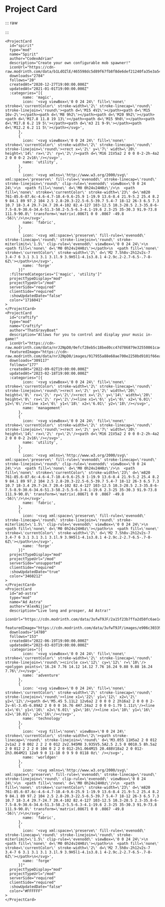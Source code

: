 # Project Card
::: raw
<DemoContainer class="standard-body" style="background-color: var(--color-bg)">
  <div class="project-list display-mode--list">
    <ProjectCard
      id="spirit"
      type="mod"
      name="Spirit"
      author="CodexAdrian"
      description="Create your own configurable mob spawner!"
      iconUrl="https://cdn-raw.modrinth.com/data/b1LdOZlE/465598dc5d89f67fb8f8de6def21240fa35e3a54.png"
      downloads="2784"
      follows="20"
      createdAt="2020-12-27T19:00:00.000Z"
      updatedAt="2021-01-01T19:00:00.000Z"
      :categories="[{
        name: 'magic',
        icon: '<svg viewBox=\'0 0 24 24\' fill=\'none\' stroke=\'currentColor\' stroke-width=\'2\' stroke-linecap=\'round\' stroke-linejoin=\'round\'><path d=\'M15 4V2\'></path><path d=\'M15 16v-2\'></path><path d=\'M8 9h2\'></path><path d=\'M20 9h2\'></path><path d=\'M17.8 11.8 19 13\'></path><path d=\'M15 9h0\'></path><path d=\'M17.8 6.2 19 5\'></path><path d=\'m3 21 9-9\'></path><path d=\'M12.2 6.2 11 5\'></path></svg>',
      },
      {
        icon: '<svg viewBox=\'0 0 24 24\' fill=\'none\' stroke=\'currentColor\' stroke-width=\'2\' stroke-linecap=\'round\' stroke-linejoin=\'round\'><rect x=\'2\' y=\'7\' width=\'20\' height=\'14\' rx=\'2\' ry=\'2\'/><path d=\'M16 21V5a2 2 0 0 0-2-2h-4a2 2 0 0 0-2 2v16\'/></svg>',
        name: 'utility',
      },
      {
        icon: '<svg xmlns=\'http://www.w3.org/2000/svg\' xml:space=\'preserve\' fill-rule=\'evenodd\' stroke-linecap=\'round\' stroke-linejoin=\'round\' clip-rule=\'evenodd\' viewBox=\'0 0 24 24\'>\n  <path fill=\'none\' d=\'M0 0h24v24H0z\'/>\n  <path fill=\'none\' stroke=\'currentColor\' stroke-width=\'23\' d=\'m820 761-85.6-87.6c-4.6-4.7-10.4-9.6-25.9 1-19.9 13.6-8.4 21.9-5.2 25.4 8.2 9 84.1 89 97.2 104 2.5 2.8-20.3-22.5-6.5-39.7 5.4-7 18-12 26-3 6.5 7.3 10.7 18-3.4 29.7-24.7 20.4-102 82.4-127 103-12.5 10.3-28.5 2.3-35.8-6-7.5-8.9-30.6-34.6-51.3-58.2-5.5-6.3-4.1-19.6 2.3-25 35-30.3 91.9-73.8 111.9-90.8\' transform=\'matrix(.08671 0 0 .0867 -49.8 -56)\'/>\n</svg>',
        name: 'fabric',
      },
      {
        icon: '<svg xml:space=\'preserve\' fill-rule=\'evenodd\' stroke-linecap=\'round\' stroke-linejoin=\'round\' stroke-miterlimit=\'1.5\' clip-rule=\'evenodd\' viewBox=\'0 0 24 24\'>\n  <path fill=\'none\' d=\'M0 0h24v24H0z\'></path>\n  <path fill=\'none\' stroke=\'currentColor\' stroke-width=\'2\' d=\'M2 7.5h8v-2h12v2s-7 3.4-7 6 3.1 3.1 3.1 3.1l.9 3.9H5l1-4.1s3.8.1 4-2.9c.2-2.7-6.5-.7-8-6Z\'></path>\n</svg>',
        name: 'forge'
      }]"
      :filteredCategories="['magic', 'utility']"
      projectTypeDisplay="mod"
      projectTypeUrl="/mod"
      serverSide="required"
      clientSide="required"
      :showUpdatedDate="false"
      color="1716041"
    />
    <ProjectCard
      id="craftify"
      type="mod"
      name="Craftify"
      author="ThatGravyBoat"
      description="Allows for you to control and display your music in-game!"
      iconUrl="https://cdn-raw.modrinth.com/data/nrJ2NpD0/0efcf28eb5c18bed0cc47d786879e32550861ca4.png"
      featuredImage="https://cdn-raw.modrinth.com/data/nrJ2NpD0/images/917955a88e68ae700e2250bd9101f66eafe21aae.png"
      downloads="309117"
      follows="177"
      createdAt="2022-09-02T19:00:00.000Z"
      updatedAt="2023-02-18T19:00:00.000Z"
      :categories="[{
        icon: '<svg viewBox=\'0 0 24 24\' fill=\'none\' stroke=\'currentColor\' stroke-width=\'2\' stroke-linecap=\'round\' stroke-linejoin=\'round\'><rect x=\'2\' y=\'2\' width=\'20\' height=\'8\' rx=\'2\' ry=\'2\'/><rect x=\'2\' y=\'14\' width=\'20\' height=\'8\' rx=\'2\' ry=\'2\'/><line x1=\'6\' y1=\'6\' x2=\'6.01\' y2=\'6\'/><line x1=\'6\' y1=\'18\' x2=\'6.01\' y2=\'18\'/></svg>',
        name: 'management'
      },
      {
        icon: '<svg viewBox=\'0 0 24 24\' fill=\'none\' stroke=\'currentColor\' stroke-width=\'2\' stroke-linecap=\'round\' stroke-linejoin=\'round\'><rect x=\'2\' y=\'7\' width=\'20\' height=\'14\' rx=\'2\' ry=\'2\'/><path d=\'M16 21V5a2 2 0 0 0-2-2h-4a2 2 0 0 0-2 2v16\'/></svg>',
        name: 'utility',
      },
      {
        icon: '<svg xmlns=\'http://www.w3.org/2000/svg\' xml:space=\'preserve\' fill-rule=\'evenodd\' stroke-linecap=\'round\' stroke-linejoin=\'round\' clip-rule=\'evenodd\' viewBox=\'0 0 24 24\'>\n  <path fill=\'none\' d=\'M0 0h24v24H0z\'/>\n  <path fill=\'none\' stroke=\'currentColor\' stroke-width=\'23\' d=\'m820 761-85.6-87.6c-4.6-4.7-10.4-9.6-25.9 1-19.9 13.6-8.4 21.9-5.2 25.4 8.2 9 84.1 89 97.2 104 2.5 2.8-20.3-22.5-6.5-39.7 5.4-7 18-12 26-3 6.5 7.3 10.7 18-3.4 29.7-24.7 20.4-102 82.4-127 103-12.5 10.3-28.5 2.3-35.8-6-7.5-8.9-30.6-34.6-51.3-58.2-5.5-6.3-4.1-19.6 2.3-25 35-30.3 91.9-73.8 111.9-90.8\' transform=\'matrix(.08671 0 0 .0867 -49.8 -56)\'/>\n</svg>',
        name: 'fabric',
      },
      {
        icon: '<svg xml:space=\'preserve\' fill-rule=\'evenodd\' stroke-linecap=\'round\' stroke-linejoin=\'round\' stroke-miterlimit=\'1.5\' clip-rule=\'evenodd\' viewBox=\'0 0 24 24\'>\n  <path fill=\'none\' d=\'M0 0h24v24H0z\'></path>\n  <path fill=\'none\' stroke=\'currentColor\' stroke-width=\'2\' d=\'M2 7.5h8v-2h12v2s-7 3.4-7 6 3.1 3.1 3.1 3.1l.9 3.9H5l1-4.1s3.8.1 4-2.9c.2-2.7-6.5-.7-8-6Z\'></path>\n</svg>',
        name: 'forge'
      }]"
      projectTypeDisplay="mod"
      projectTypeUrl="/mod"
      serverSide="unsupported"
      clientSide="required"
      :showUpdatedDate="true"
      color="3460212"
    />
    <ProjectCard
      id="ad-astra"
      type="mod"
      name="Ad Astra"
      author="AlexNijjar"
      description="Live long and prosper, Ad Astra!"
      iconUrl="https://cdn.modrinth.com/data/3ufwT9JF/2a15f23b7ffa2d50fc6ae1c42029a728ce3e2847.jpeg"
      featuredImage="https://cdn.modrinth.com/data/3ufwT9JF/images/e906c30339fd7e05e40bf350854c87ccbc9b53b0.png"
      downloads="14780"
      follows="153"
      createdAt="2022-06-19T19:00:00.000Z"
      updatedAt="2023-03-03T19:00:00.000Z"
      :categories="[{
        icon: '<svg viewBox=\'0 0 24 24\' fill=\'none\' stroke=\'currentColor\' stroke-width=\'2\' stroke-linecap=\'round\' stroke-linejoin=\'round\'><circle cx=\'12\' cy=\'12\' r=\'10\'/><polygon points=\'16.24 7.76 14.12 14.12 7.76 16.24 9.88 9.88 16.24 7.76\'/></svg>',
        name: 'adventure'
      },
      {
        icon: '<svg viewBox=\'0 0 24 24\' fill=\'none\' stroke=\'currentColor\' stroke-width=\'2\' stroke-linecap=\'round\' stroke-linejoin=\'round\'><line x1=\'22\' y1=\'12\' x2=\'2\' y2=\'12\'/><path d=\'M5.45 5.11L2 12v6a2 2 0 0 0 2 2h16a2 2 0 0 0 2-2v-6l-3.45-6.89A2 2 0 0 0 16.76 4H7.24a2 2 0 0 0-1.79 1.11z\'/><line x1=\'6\' y1=\'16\' x2=\'6.01\' y2=\'16\'/><line x1=\'10\' y1=\'16\' x2=\'10.01\' y2=\'16\'/></svg>',
        name: 'technology'
      },
      {
        icon: '<svg fill=\'none\' viewBox=\'0 0 24 24\' stroke=\'currentColor\' stroke-width=\'2\'><path stroke-linecap=\'round\' stroke-linejoin=\'round\' d=\'M3.055 11H5a2 2 0 012 2v1a2 2 0 002 2 2 2 0 012 2v2.945M8 3.935V5.5A2.5 2.5 0 0010.5 8h.5a2 2 0 012 2 2 2 0 104 0 2 2 0 012-2h1.064M15 20.488V18a2 2 0 012-2h3.064M21 12a9 9 0 11-18 0 9 9 0 0118 0z\' /></svg>',
        name: 'worldgen'
      },
      {
        icon: '<svg xmlns=\'http://www.w3.org/2000/svg\' xml:space=\'preserve\' fill-rule=\'evenodd\' stroke-linecap=\'round\' stroke-linejoin=\'round\' clip-rule=\'evenodd\' viewBox=\'0 0 24 24\'>\n  <path fill=\'none\' d=\'M0 0h24v24H0z\'/>\n  <path fill=\'none\' stroke=\'currentColor\' stroke-width=\'23\' d=\'m820 761-85.6-87.6c-4.6-4.7-10.4-9.6-25.9 1-19.9 13.6-8.4 21.9-5.2 25.4 8.2 9 84.1 89 97.2 104 2.5 2.8-20.3-22.5-6.5-39.7 5.4-7 18-12 26-3 6.5 7.3 10.7 18-3.4 29.7-24.7 20.4-102 82.4-127 103-12.5 10.3-28.5 2.3-35.8-6-7.5-8.9-30.6-34.6-51.3-58.2-5.5-6.3-4.1-19.6 2.3-25 35-30.3 91.9-73.8 111.9-90.8\' transform=\'matrix(.08671 0 0 .0867 -49.8 -56)\'/>\n</svg>',
        name: 'fabric',
      },
      {
        icon: '<svg xml:space=\'preserve\' fill-rule=\'evenodd\' stroke-linecap=\'round\' stroke-linejoin=\'round\' stroke-miterlimit=\'1.5\' clip-rule=\'evenodd\' viewBox=\'0 0 24 24\'>\n  <path fill=\'none\' d=\'M0 0h24v24H0z\'></path>\n  <path fill=\'none\' stroke=\'currentColor\' stroke-width=\'2\' d=\'M2 7.5h8v-2h12v2s-7 3.4-7 6 3.1 3.1 3.1 3.1l.9 3.9H5l1-4.1s3.8.1 4-2.9c.2-2.7-6.5-.7-8-6Z\'></path>\n</svg>',
        name: 'forge'
      }]"
      projectTypeDisplay="mod"
      projectTypeUrl="/mod"
      serverSide="required"
      clientSide="required"
      :showUpdatedDate="false"
      color="#FFFFFF"
    />
  </div>
</DemoContainer>

<DemoContainer class="standard-body" style="background-color: var(--color-bg)">
  <div class="project-list display-mode--grid">
    <ProjectCard
      id="spirit"
      type="mod"
      name="Spirit"
      author="CodexAdrian"
      description="Create your own configurable mob spawner!"
      iconUrl="https://cdn-raw.modrinth.com/data/b1LdOZlE/465598dc5d89f67fb8f8de6def21240fa35e3a54.png"
      downloads="2784"
      follows="20"
      createdAt="2020-12-27T19:00:00.000Z"
      updatedAt="2021-01-01T19:00:00.000Z"
      :categories="[{
        name: 'magic',
        icon: '<svg viewBox=\'0 0 24 24\' fill=\'none\' stroke=\'currentColor\' stroke-width=\'2\' stroke-linecap=\'round\' stroke-linejoin=\'round\'><path d=\'M15 4V2\'></path><path d=\'M15 16v-2\'></path><path d=\'M8 9h2\'></path><path d=\'M20 9h2\'></path><path d=\'M17.8 11.8 19 13\'></path><path d=\'M15 9h0\'></path><path d=\'M17.8 6.2 19 5\'></path><path d=\'m3 21 9-9\'></path><path d=\'M12.2 6.2 11 5\'></path></svg>',
      },
      {
        icon: '<svg viewBox=\'0 0 24 24\' fill=\'none\' stroke=\'currentColor\' stroke-width=\'2\' stroke-linecap=\'round\' stroke-linejoin=\'round\'><rect x=\'2\' y=\'7\' width=\'20\' height=\'14\' rx=\'2\' ry=\'2\'/><path d=\'M16 21V5a2 2 0 0 0-2-2h-4a2 2 0 0 0-2 2v16\'/></svg>',
        name: 'utility',
      },
      {
        icon: '<svg xmlns=\'http://www.w3.org/2000/svg\' xml:space=\'preserve\' fill-rule=\'evenodd\' stroke-linecap=\'round\' stroke-linejoin=\'round\' clip-rule=\'evenodd\' viewBox=\'0 0 24 24\'>\n  <path fill=\'none\' d=\'M0 0h24v24H0z\'/>\n  <path fill=\'none\' stroke=\'currentColor\' stroke-width=\'23\' d=\'m820 761-85.6-87.6c-4.6-4.7-10.4-9.6-25.9 1-19.9 13.6-8.4 21.9-5.2 25.4 8.2 9 84.1 89 97.2 104 2.5 2.8-20.3-22.5-6.5-39.7 5.4-7 18-12 26-3 6.5 7.3 10.7 18-3.4 29.7-24.7 20.4-102 82.4-127 103-12.5 10.3-28.5 2.3-35.8-6-7.5-8.9-30.6-34.6-51.3-58.2-5.5-6.3-4.1-19.6 2.3-25 35-30.3 91.9-73.8 111.9-90.8\' transform=\'matrix(.08671 0 0 .0867 -49.8 -56)\'/>\n</svg>',
        name: 'fabric',
      },
      {
        icon: '<svg xml:space=\'preserve\' fill-rule=\'evenodd\' stroke-linecap=\'round\' stroke-linejoin=\'round\' stroke-miterlimit=\'1.5\' clip-rule=\'evenodd\' viewBox=\'0 0 24 24\'>\n  <path fill=\'none\' d=\'M0 0h24v24H0z\'></path>\n  <path fill=\'none\' stroke=\'currentColor\' stroke-width=\'2\' d=\'M2 7.5h8v-2h12v2s-7 3.4-7 6 3.1 3.1 3.1 3.1l.9 3.9H5l1-4.1s3.8.1 4-2.9c.2-2.7-6.5-.7-8-6Z\'></path>\n</svg>',
        name: 'forge'
      }]"
      :filteredCategories="['magic', 'utility']"
      projectTypeDisplay="mod"
      projectTypeUrl="/mod"
      serverSide="required"
      clientSide="required"
      :showUpdatedDate="false"
      color="1716041"
    />
    <ProjectCard
      id="craftify"
      type="mod"
      name="Craftify"
      author="ThatGravyBoat"
      description="Allows for you to control and display your music in-game!"
      iconUrl="https://cdn-raw.modrinth.com/data/nrJ2NpD0/0efcf28eb5c18bed0cc47d786879e32550861ca4.png"
      featuredImage="https://cdn-raw.modrinth.com/data/nrJ2NpD0/images/917955a88e68ae700e2250bd9101f66eafe21aae.png"
      downloads="309117"
      follows="177"
      createdAt="2022-09-02T19:00:00.000Z"
      updatedAt="2023-02-18T19:00:00.000Z"
      :categories="[{
        icon: '<svg viewBox=\'0 0 24 24\' fill=\'none\' stroke=\'currentColor\' stroke-width=\'2\' stroke-linecap=\'round\' stroke-linejoin=\'round\'><rect x=\'2\' y=\'2\' width=\'20\' height=\'8\' rx=\'2\' ry=\'2\'/><rect x=\'2\' y=\'14\' width=\'20\' height=\'8\' rx=\'2\' ry=\'2\'/><line x1=\'6\' y1=\'6\' x2=\'6.01\' y2=\'6\'/><line x1=\'6\' y1=\'18\' x2=\'6.01\' y2=\'18\'/></svg>',
        name: 'management'
      },
      {
        icon: '<svg viewBox=\'0 0 24 24\' fill=\'none\' stroke=\'currentColor\' stroke-width=\'2\' stroke-linecap=\'round\' stroke-linejoin=\'round\'><rect x=\'2\' y=\'7\' width=\'20\' height=\'14\' rx=\'2\' ry=\'2\'/><path d=\'M16 21V5a2 2 0 0 0-2-2h-4a2 2 0 0 0-2 2v16\'/></svg>',
        name: 'utility',
      },
      {
        icon: '<svg xmlns=\'http://www.w3.org/2000/svg\' xml:space=\'preserve\' fill-rule=\'evenodd\' stroke-linecap=\'round\' stroke-linejoin=\'round\' clip-rule=\'evenodd\' viewBox=\'0 0 24 24\'>\n  <path fill=\'none\' d=\'M0 0h24v24H0z\'/>\n  <path fill=\'none\' stroke=\'currentColor\' stroke-width=\'23\' d=\'m820 761-85.6-87.6c-4.6-4.7-10.4-9.6-25.9 1-19.9 13.6-8.4 21.9-5.2 25.4 8.2 9 84.1 89 97.2 104 2.5 2.8-20.3-22.5-6.5-39.7 5.4-7 18-12 26-3 6.5 7.3 10.7 18-3.4 29.7-24.7 20.4-102 82.4-127 103-12.5 10.3-28.5 2.3-35.8-6-7.5-8.9-30.6-34.6-51.3-58.2-5.5-6.3-4.1-19.6 2.3-25 35-30.3 91.9-73.8 111.9-90.8\' transform=\'matrix(.08671 0 0 .0867 -49.8 -56)\'/>\n</svg>',
        name: 'fabric',
      },
      {
        icon: '<svg xml:space=\'preserve\' fill-rule=\'evenodd\' stroke-linecap=\'round\' stroke-linejoin=\'round\' stroke-miterlimit=\'1.5\' clip-rule=\'evenodd\' viewBox=\'0 0 24 24\'>\n  <path fill=\'none\' d=\'M0 0h24v24H0z\'></path>\n  <path fill=\'none\' stroke=\'currentColor\' stroke-width=\'2\' d=\'M2 7.5h8v-2h12v2s-7 3.4-7 6 3.1 3.1 3.1 3.1l.9 3.9H5l1-4.1s3.8.1 4-2.9c.2-2.7-6.5-.7-8-6Z\'></path>\n</svg>',
        name: 'forge'
      }]"
      projectTypeDisplay="mod"
      projectTypeUrl="/mod"
      serverSide="unsupported"
      clientSide="required"
      :showUpdatedDate="true"
      color="3460212"
    />
    <ProjectCard
      id="ad-astra"
      type="mod"
      name="Ad Astra"
      author="AlexNijjar"
      description="Live long and prosper, Ad Astra!"
      iconUrl="https://cdn.modrinth.com/data/3ufwT9JF/2a15f23b7ffa2d50fc6ae1c42029a728ce3e2847.jpeg"
      featuredImage="https://cdn.modrinth.com/data/3ufwT9JF/images/e906c30339fd7e05e40bf350854c87ccbc9b53b0.png"
      downloads="14780"
      follows="153"
      createdAt="2022-06-19T19:00:00.000Z"
      updatedAt="2023-03-03T19:00:00.000Z"
      :categories="[{
        icon: '<svg viewBox=\'0 0 24 24\' fill=\'none\' stroke=\'currentColor\' stroke-width=\'2\' stroke-linecap=\'round\' stroke-linejoin=\'round\'><circle cx=\'12\' cy=\'12\' r=\'10\'/><polygon points=\'16.24 7.76 14.12 14.12 7.76 16.24 9.88 9.88 16.24 7.76\'/></svg>',
        name: 'adventure'
      },
      {
        icon: '<svg viewBox=\'0 0 24 24\' fill=\'none\' stroke=\'currentColor\' stroke-width=\'2\' stroke-linecap=\'round\' stroke-linejoin=\'round\'><line x1=\'22\' y1=\'12\' x2=\'2\' y2=\'12\'/><path d=\'M5.45 5.11L2 12v6a2 2 0 0 0 2 2h16a2 2 0 0 0 2-2v-6l-3.45-6.89A2 2 0 0 0 16.76 4H7.24a2 2 0 0 0-1.79 1.11z\'/><line x1=\'6\' y1=\'16\' x2=\'6.01\' y2=\'16\'/><line x1=\'10\' y1=\'16\' x2=\'10.01\' y2=\'16\'/></svg>',
        name: 'technology'
      },
      {
        icon: '<svg fill=\'none\' viewBox=\'0 0 24 24\' stroke=\'currentColor\' stroke-width=\'2\'><path stroke-linecap=\'round\' stroke-linejoin=\'round\' d=\'M3.055 11H5a2 2 0 012 2v1a2 2 0 002 2 2 2 0 012 2v2.945M8 3.935V5.5A2.5 2.5 0 0010.5 8h.5a2 2 0 012 2 2 2 0 104 0 2 2 0 012-2h1.064M15 20.488V18a2 2 0 012-2h3.064M21 12a9 9 0 11-18 0 9 9 0 0118 0z\' /></svg>',
        name: 'worldgen'
      },
      {
        icon: '<svg xmlns=\'http://www.w3.org/2000/svg\' xml:space=\'preserve\' fill-rule=\'evenodd\' stroke-linecap=\'round\' stroke-linejoin=\'round\' clip-rule=\'evenodd\' viewBox=\'0 0 24 24\'>\n  <path fill=\'none\' d=\'M0 0h24v24H0z\'/>\n  <path fill=\'none\' stroke=\'currentColor\' stroke-width=\'23\' d=\'m820 761-85.6-87.6c-4.6-4.7-10.4-9.6-25.9 1-19.9 13.6-8.4 21.9-5.2 25.4 8.2 9 84.1 89 97.2 104 2.5 2.8-20.3-22.5-6.5-39.7 5.4-7 18-12 26-3 6.5 7.3 10.7 18-3.4 29.7-24.7 20.4-102 82.4-127 103-12.5 10.3-28.5 2.3-35.8-6-7.5-8.9-30.6-34.6-51.3-58.2-5.5-6.3-4.1-19.6 2.3-25 35-30.3 91.9-73.8 111.9-90.8\' transform=\'matrix(.08671 0 0 .0867 -49.8 -56)\'/>\n</svg>',
        name: 'fabric',
      },
      {
        icon: '<svg xml:space=\'preserve\' fill-rule=\'evenodd\' stroke-linecap=\'round\' stroke-linejoin=\'round\' stroke-miterlimit=\'1.5\' clip-rule=\'evenodd\' viewBox=\'0 0 24 24\'>\n  <path fill=\'none\' d=\'M0 0h24v24H0z\'></path>\n  <path fill=\'none\' stroke=\'currentColor\' stroke-width=\'2\' d=\'M2 7.5h8v-2h12v2s-7 3.4-7 6 3.1 3.1 3.1 3.1l.9 3.9H5l1-4.1s3.8.1 4-2.9c.2-2.7-6.5-.7-8-6Z\'></path>\n</svg>',
        name: 'forge'
      }]"
      projectTypeDisplay="mod"
      projectTypeUrl="/mod"
      serverSide="required"
      clientSide="required"
      :showUpdatedDate="false"
      color="#FFFFFF"
    />
  </div>
</DemoContainer>

<DemoContainer class="standard-body" style="background-color: var(--color-bg)">
  <div class="project-list display-mode--gallery">
        <ProjectCard
      id="spirit"
      type="mod"
      name="Spirit"
      author="CodexAdrian"
      description="Create your own configurable mob spawner!"
      iconUrl="https://cdn-raw.modrinth.com/data/b1LdOZlE/465598dc5d89f67fb8f8de6def21240fa35e3a54.png"
      downloads="2784"
      follows="20"
      createdAt="2020-12-27T19:00:00.000Z"
      updatedAt="2021-01-01T19:00:00.000Z"
      :categories="[{
        name: 'magic',
        icon: '<svg viewBox=\'0 0 24 24\' fill=\'none\' stroke=\'currentColor\' stroke-width=\'2\' stroke-linecap=\'round\' stroke-linejoin=\'round\'><path d=\'M15 4V2\'></path><path d=\'M15 16v-2\'></path><path d=\'M8 9h2\'></path><path d=\'M20 9h2\'></path><path d=\'M17.8 11.8 19 13\'></path><path d=\'M15 9h0\'></path><path d=\'M17.8 6.2 19 5\'></path><path d=\'m3 21 9-9\'></path><path d=\'M12.2 6.2 11 5\'></path></svg>',
      },
      {
        icon: '<svg viewBox=\'0 0 24 24\' fill=\'none\' stroke=\'currentColor\' stroke-width=\'2\' stroke-linecap=\'round\' stroke-linejoin=\'round\'><rect x=\'2\' y=\'7\' width=\'20\' height=\'14\' rx=\'2\' ry=\'2\'/><path d=\'M16 21V5a2 2 0 0 0-2-2h-4a2 2 0 0 0-2 2v16\'/></svg>',
        name: 'utility',
      },
      {
        icon: '<svg xmlns=\'http://www.w3.org/2000/svg\' xml:space=\'preserve\' fill-rule=\'evenodd\' stroke-linecap=\'round\' stroke-linejoin=\'round\' clip-rule=\'evenodd\' viewBox=\'0 0 24 24\'>\n  <path fill=\'none\' d=\'M0 0h24v24H0z\'/>\n  <path fill=\'none\' stroke=\'currentColor\' stroke-width=\'23\' d=\'m820 761-85.6-87.6c-4.6-4.7-10.4-9.6-25.9 1-19.9 13.6-8.4 21.9-5.2 25.4 8.2 9 84.1 89 97.2 104 2.5 2.8-20.3-22.5-6.5-39.7 5.4-7 18-12 26-3 6.5 7.3 10.7 18-3.4 29.7-24.7 20.4-102 82.4-127 103-12.5 10.3-28.5 2.3-35.8-6-7.5-8.9-30.6-34.6-51.3-58.2-5.5-6.3-4.1-19.6 2.3-25 35-30.3 91.9-73.8 111.9-90.8\' transform=\'matrix(.08671 0 0 .0867 -49.8 -56)\'/>\n</svg>',
        name: 'fabric',
      },
      {
        icon: '<svg xml:space=\'preserve\' fill-rule=\'evenodd\' stroke-linecap=\'round\' stroke-linejoin=\'round\' stroke-miterlimit=\'1.5\' clip-rule=\'evenodd\' viewBox=\'0 0 24 24\'>\n  <path fill=\'none\' d=\'M0 0h24v24H0z\'></path>\n  <path fill=\'none\' stroke=\'currentColor\' stroke-width=\'2\' d=\'M2 7.5h8v-2h12v2s-7 3.4-7 6 3.1 3.1 3.1 3.1l.9 3.9H5l1-4.1s3.8.1 4-2.9c.2-2.7-6.5-.7-8-6Z\'></path>\n</svg>',
        name: 'forge'
      }]"
      :filteredCategories="['magic', 'utility']"
      projectTypeDisplay="mod"
      projectTypeUrl="/mod"
      serverSide="required"
      clientSide="required"
      :showUpdatedDate="false"
      color="1716041"
    />
    <ProjectCard
      id="craftify"
      type="mod"
      name="Craftify"
      author="ThatGravyBoat"
      description="Allows for you to control and display your music in-game!"
      iconUrl="https://cdn-raw.modrinth.com/data/nrJ2NpD0/0efcf28eb5c18bed0cc47d786879e32550861ca4.png"
      featuredImage="https://cdn-raw.modrinth.com/data/nrJ2NpD0/images/917955a88e68ae700e2250bd9101f66eafe21aae.png"
      downloads="309117"
      follows="177"
      createdAt="2022-09-02T19:00:00.000Z"
      updatedAt="2023-02-18T19:00:00.000Z"
      :categories="[{
        icon: '<svg viewBox=\'0 0 24 24\' fill=\'none\' stroke=\'currentColor\' stroke-width=\'2\' stroke-linecap=\'round\' stroke-linejoin=\'round\'><rect x=\'2\' y=\'2\' width=\'20\' height=\'8\' rx=\'2\' ry=\'2\'/><rect x=\'2\' y=\'14\' width=\'20\' height=\'8\' rx=\'2\' ry=\'2\'/><line x1=\'6\' y1=\'6\' x2=\'6.01\' y2=\'6\'/><line x1=\'6\' y1=\'18\' x2=\'6.01\' y2=\'18\'/></svg>',
        name: 'management'
      },
      {
        icon: '<svg viewBox=\'0 0 24 24\' fill=\'none\' stroke=\'currentColor\' stroke-width=\'2\' stroke-linecap=\'round\' stroke-linejoin=\'round\'><rect x=\'2\' y=\'7\' width=\'20\' height=\'14\' rx=\'2\' ry=\'2\'/><path d=\'M16 21V5a2 2 0 0 0-2-2h-4a2 2 0 0 0-2 2v16\'/></svg>',
        name: 'utility',
      },
      {
        icon: '<svg xmlns=\'http://www.w3.org/2000/svg\' xml:space=\'preserve\' fill-rule=\'evenodd\' stroke-linecap=\'round\' stroke-linejoin=\'round\' clip-rule=\'evenodd\' viewBox=\'0 0 24 24\'>\n  <path fill=\'none\' d=\'M0 0h24v24H0z\'/>\n  <path fill=\'none\' stroke=\'currentColor\' stroke-width=\'23\' d=\'m820 761-85.6-87.6c-4.6-4.7-10.4-9.6-25.9 1-19.9 13.6-8.4 21.9-5.2 25.4 8.2 9 84.1 89 97.2 104 2.5 2.8-20.3-22.5-6.5-39.7 5.4-7 18-12 26-3 6.5 7.3 10.7 18-3.4 29.7-24.7 20.4-102 82.4-127 103-12.5 10.3-28.5 2.3-35.8-6-7.5-8.9-30.6-34.6-51.3-58.2-5.5-6.3-4.1-19.6 2.3-25 35-30.3 91.9-73.8 111.9-90.8\' transform=\'matrix(.08671 0 0 .0867 -49.8 -56)\'/>\n</svg>',
        name: 'fabric',
      },
      {
        icon: '<svg xml:space=\'preserve\' fill-rule=\'evenodd\' stroke-linecap=\'round\' stroke-linejoin=\'round\' stroke-miterlimit=\'1.5\' clip-rule=\'evenodd\' viewBox=\'0 0 24 24\'>\n  <path fill=\'none\' d=\'M0 0h24v24H0z\'></path>\n  <path fill=\'none\' stroke=\'currentColor\' stroke-width=\'2\' d=\'M2 7.5h8v-2h12v2s-7 3.4-7 6 3.1 3.1 3.1 3.1l.9 3.9H5l1-4.1s3.8.1 4-2.9c.2-2.7-6.5-.7-8-6Z\'></path>\n</svg>',
        name: 'forge'
      }]"
      projectTypeDisplay="mod"
      projectTypeUrl="/mod"
      serverSide="unsupported"
      clientSide="required"
      :showUpdatedDate="true"
      color="3460212"
    />
    <ProjectCard
      id="ad-astra"
      type="mod"
      name="Ad Astra"
      author="AlexNijjar"
      description="Live long and prosper, Ad Astra!"
      iconUrl="https://cdn.modrinth.com/data/3ufwT9JF/2a15f23b7ffa2d50fc6ae1c42029a728ce3e2847.jpeg"
      featuredImage="https://cdn.modrinth.com/data/3ufwT9JF/images/e906c30339fd7e05e40bf350854c87ccbc9b53b0.png"
      downloads="14780"
      follows="153"
      createdAt="2022-06-19T19:00:00.000Z"
      updatedAt="2023-03-03T19:00:00.000Z"
      :categories="[{
        icon: '<svg viewBox=\'0 0 24 24\' fill=\'none\' stroke=\'currentColor\' stroke-width=\'2\' stroke-linecap=\'round\' stroke-linejoin=\'round\'><circle cx=\'12\' cy=\'12\' r=\'10\'/><polygon points=\'16.24 7.76 14.12 14.12 7.76 16.24 9.88 9.88 16.24 7.76\'/></svg>',
        name: 'adventure'
      },
      {
        icon: '<svg viewBox=\'0 0 24 24\' fill=\'none\' stroke=\'currentColor\' stroke-width=\'2\' stroke-linecap=\'round\' stroke-linejoin=\'round\'><line x1=\'22\' y1=\'12\' x2=\'2\' y2=\'12\'/><path d=\'M5.45 5.11L2 12v6a2 2 0 0 0 2 2h16a2 2 0 0 0 2-2v-6l-3.45-6.89A2 2 0 0 0 16.76 4H7.24a2 2 0 0 0-1.79 1.11z\'/><line x1=\'6\' y1=\'16\' x2=\'6.01\' y2=\'16\'/><line x1=\'10\' y1=\'16\' x2=\'10.01\' y2=\'16\'/></svg>',
        name: 'technology'
      },
      {
        icon: '<svg fill=\'none\' viewBox=\'0 0 24 24\' stroke=\'currentColor\' stroke-width=\'2\'><path stroke-linecap=\'round\' stroke-linejoin=\'round\' d=\'M3.055 11H5a2 2 0 012 2v1a2 2 0 002 2 2 2 0 012 2v2.945M8 3.935V5.5A2.5 2.5 0 0010.5 8h.5a2 2 0 012 2 2 2 0 104 0 2 2 0 012-2h1.064M15 20.488V18a2 2 0 012-2h3.064M21 12a9 9 0 11-18 0 9 9 0 0118 0z\' /></svg>',
        name: 'worldgen'
      },
      {
        icon: '<svg xmlns=\'http://www.w3.org/2000/svg\' xml:space=\'preserve\' fill-rule=\'evenodd\' stroke-linecap=\'round\' stroke-linejoin=\'round\' clip-rule=\'evenodd\' viewBox=\'0 0 24 24\'>\n  <path fill=\'none\' d=\'M0 0h24v24H0z\'/>\n  <path fill=\'none\' stroke=\'currentColor\' stroke-width=\'23\' d=\'m820 761-85.6-87.6c-4.6-4.7-10.4-9.6-25.9 1-19.9 13.6-8.4 21.9-5.2 25.4 8.2 9 84.1 89 97.2 104 2.5 2.8-20.3-22.5-6.5-39.7 5.4-7 18-12 26-3 6.5 7.3 10.7 18-3.4 29.7-24.7 20.4-102 82.4-127 103-12.5 10.3-28.5 2.3-35.8-6-7.5-8.9-30.6-34.6-51.3-58.2-5.5-6.3-4.1-19.6 2.3-25 35-30.3 91.9-73.8 111.9-90.8\' transform=\'matrix(.08671 0 0 .0867 -49.8 -56)\'/>\n</svg>',
        name: 'fabric',
      },
      {
        icon: '<svg xml:space=\'preserve\' fill-rule=\'evenodd\' stroke-linecap=\'round\' stroke-linejoin=\'round\' stroke-miterlimit=\'1.5\' clip-rule=\'evenodd\' viewBox=\'0 0 24 24\'>\n  <path fill=\'none\' d=\'M0 0h24v24H0z\'></path>\n  <path fill=\'none\' stroke=\'currentColor\' stroke-width=\'2\' d=\'M2 7.5h8v-2h12v2s-7 3.4-7 6 3.1 3.1 3.1 3.1l.9 3.9H5l1-4.1s3.8.1 4-2.9c.2-2.7-6.5-.7-8-6Z\'></path>\n</svg>',
        name: 'forge'
      }]"
      projectTypeDisplay="mod"
      projectTypeUrl="/mod"
      serverSide="required"
      clientSide="required"
      :showUpdatedDate="false"
      color="#FFFFFF"
    />
  </div>
</DemoContainer>
:::

```vue
<ProjectCard
  id="spirit"
  type="mod"
  name="Spirit"
  author="CodexAdrian"
  description="Create your own configurable mob spawner!"
  iconUrl="https://cdn-raw.modrinth.com/data/b1LdOZlE/465598dc5d89f67fb8f8de6def21240fa35e3a54.png"
  downloads="2784"
  follows="20"
  createdAt="2020-12-27T19:00:00.000Z"
  updatedAt="2021-01-01T19:00:00.000Z"
  :categories="[{
        name: 'magic',
        icon: '<svg viewBox=\'0 0 24 24\' fill=\'none\' stroke=\'currentColor\' stroke-width=\'2\' stroke-linecap=\'round\' stroke-linejoin=\'round\'><path d=\'M15 4V2\'></path><path d=\'M15 16v-2\'></path><path d=\'M8 9h2\'></path><path d=\'M20 9h2\'></path><path d=\'M17.8 11.8 19 13\'></path><path d=\'M15 9h0\'></path><path d=\'M17.8 6.2 19 5\'></path><path d=\'m3 21 9-9\'></path><path d=\'M12.2 6.2 11 5\'></path></svg>',
      },
      {
        icon: '<svg viewBox=\'0 0 24 24\' fill=\'none\' stroke=\'currentColor\' stroke-width=\'2\' stroke-linecap=\'round\' stroke-linejoin=\'round\'><rect x=\'2\' y=\'7\' width=\'20\' height=\'14\' rx=\'2\' ry=\'2\'/><path d=\'M16 21V5a2 2 0 0 0-2-2h-4a2 2 0 0 0-2 2v16\'/></svg>',
        name: 'utility',
      },
      {
        icon: '<svg xmlns=\'http://www.w3.org/2000/svg\' xml:space=\'preserve\' fill-rule=\'evenodd\' stroke-linecap=\'round\' stroke-linejoin=\'round\' clip-rule=\'evenodd\' viewBox=\'0 0 24 24\'>\n  <path fill=\'none\' d=\'M0 0h24v24H0z\'/>\n  <path fill=\'none\' stroke=\'currentColor\' stroke-width=\'23\' d=\'m820 761-85.6-87.6c-4.6-4.7-10.4-9.6-25.9 1-19.9 13.6-8.4 21.9-5.2 25.4 8.2 9 84.1 89 97.2 104 2.5 2.8-20.3-22.5-6.5-39.7 5.4-7 18-12 26-3 6.5 7.3 10.7 18-3.4 29.7-24.7 20.4-102 82.4-127 103-12.5 10.3-28.5 2.3-35.8-6-7.5-8.9-30.6-34.6-51.3-58.2-5.5-6.3-4.1-19.6 2.3-25 35-30.3 91.9-73.8 111.9-90.8\' transform=\'matrix(.08671 0 0 .0867 -49.8 -56)\'/>\n</svg>',
        name: 'fabric',
      },
      {
        icon: '<svg xml:space=\'preserve\' fill-rule=\'evenodd\' stroke-linecap=\'round\' stroke-linejoin=\'round\' stroke-miterlimit=\'1.5\' clip-rule=\'evenodd\' viewBox=\'0 0 24 24\'>\n  <path fill=\'none\' d=\'M0 0h24v24H0z\'></path>\n  <path fill=\'none\' stroke=\'currentColor\' stroke-width=\'2\' d=\'M2 7.5h8v-2h12v2s-7 3.4-7 6 3.1 3.1 3.1 3.1l.9 3.9H5l1-4.1s3.8.1 4-2.9c.2-2.7-6.5-.7-8-6Z\'></path>\n</svg>',
        name: 'forge'
      }]"
  :filteredCategories="['magic', 'utility']"
  projectTypeDisplay="mod"
  projectTypeUrl="/mod"
  serverSide="required"
  clientSide="required"
  :showUpdatedDate="false"
  color="1716041"
>
</ProjectCard>
<ProjectCard
  id="craftify"
  type="mod"
  name="Craftify"
  author="ThatGravyBoat"
  description="Allows for you to control and display your music in-game!"
  iconUrl="https://cdn-raw.modrinth.com/data/nrJ2NpD0/0efcf28eb5c18bed0cc47d786879e32550861ca4.png"
  featuredImage="https://cdn-raw.modrinth.com/data/nrJ2NpD0/images/917955a88e68ae700e2250bd9101f66eafe21aae.png"
  downloads="309117"
  follows="177"
  createdAt="2022-09-02T19:00:00.000Z"
  updatedAt="2023-02-18T19:00:00.000Z"
  :categories="[{
        icon: '<svg viewBox=\'0 0 24 24\' fill=\'none\' stroke=\'currentColor\' stroke-width=\'2\' stroke-linecap=\'round\' stroke-linejoin=\'round\'><rect x=\'2\' y=\'2\' width=\'20\' height=\'8\' rx=\'2\' ry=\'2\'/><rect x=\'2\' y=\'14\' width=\'20\' height=\'8\' rx=\'2\' ry=\'2\'/><line x1=\'6\' y1=\'6\' x2=\'6.01\' y2=\'6\'/><line x1=\'6\' y1=\'18\' x2=\'6.01\' y2=\'18\'/></svg>',
        name: 'management'
      },
      {
        icon: '<svg viewBox=\'0 0 24 24\' fill=\'none\' stroke=\'currentColor\' stroke-width=\'2\' stroke-linecap=\'round\' stroke-linejoin=\'round\'><rect x=\'2\' y=\'7\' width=\'20\' height=\'14\' rx=\'2\' ry=\'2\'/><path d=\'M16 21V5a2 2 0 0 0-2-2h-4a2 2 0 0 0-2 2v16\'/></svg>',
        name: 'utility',
      },
      {
        icon: '<svg xmlns=\'http://www.w3.org/2000/svg\' xml:space=\'preserve\' fill-rule=\'evenodd\' stroke-linecap=\'round\' stroke-linejoin=\'round\' clip-rule=\'evenodd\' viewBox=\'0 0 24 24\'>\n  <path fill=\'none\' d=\'M0 0h24v24H0z\'/>\n  <path fill=\'none\' stroke=\'currentColor\' stroke-width=\'23\' d=\'m820 761-85.6-87.6c-4.6-4.7-10.4-9.6-25.9 1-19.9 13.6-8.4 21.9-5.2 25.4 8.2 9 84.1 89 97.2 104 2.5 2.8-20.3-22.5-6.5-39.7 5.4-7 18-12 26-3 6.5 7.3 10.7 18-3.4 29.7-24.7 20.4-102 82.4-127 103-12.5 10.3-28.5 2.3-35.8-6-7.5-8.9-30.6-34.6-51.3-58.2-5.5-6.3-4.1-19.6 2.3-25 35-30.3 91.9-73.8 111.9-90.8\' transform=\'matrix(.08671 0 0 .0867 -49.8 -56)\'/>\n</svg>',
        name: 'fabric',
      },
      {
        icon: '<svg xml:space=\'preserve\' fill-rule=\'evenodd\' stroke-linecap=\'round\' stroke-linejoin=\'round\' stroke-miterlimit=\'1.5\' clip-rule=\'evenodd\' viewBox=\'0 0 24 24\'>\n  <path fill=\'none\' d=\'M0 0h24v24H0z\'></path>\n  <path fill=\'none\' stroke=\'currentColor\' stroke-width=\'2\' d=\'M2 7.5h8v-2h12v2s-7 3.4-7 6 3.1 3.1 3.1 3.1l.9 3.9H5l1-4.1s3.8.1 4-2.9c.2-2.7-6.5-.7-8-6Z\'></path>\n</svg>',
        name: 'forge'
      }]"
  projectTypeDisplay="mod"
  projectTypeUrl="/mod"
  serverSide="unsupported"
  clientSide="required"
  :showUpdatedDate="true"
  color="3460212"
>
</ProjectCard>
<ProjectCard
  id="ad-astra"
  type="mod"
  name="Ad Astra"
  author="AlexNijjar"
  description="Live long and prosper, Ad Astra!"
  iconUrl="https://cdn.modrinth.com/data/3ufwT9JF/2a15f23b7ffa2d50fc6ae1c42029a728ce3e2847.jpeg"
  featuredImage="https://cdn.modrinth.com/data/3ufwT9JF/images/e906c30339fd7e05e40bf350854c87ccbc9b53b0.png"
  downloads="14780"
  follows="153"
  createdAt="2022-06-19T19:00:00.000Z"
  updatedAt="2023-03-03T19:00:00.000Z"
  :categories="[{
        icon: '<svg viewBox=\'0 0 24 24\' fill=\'none\' stroke=\'currentColor\' stroke-width=\'2\' stroke-linecap=\'round\' stroke-linejoin=\'round\'><circle cx=\'12\' cy=\'12\' r=\'10\'/><polygon points=\'16.24 7.76 14.12 14.12 7.76 16.24 9.88 9.88 16.24 7.76\'/></svg>',
        name: 'adventure'
      },
      {
        icon: '<svg viewBox=\'0 0 24 24\' fill=\'none\' stroke=\'currentColor\' stroke-width=\'2\' stroke-linecap=\'round\' stroke-linejoin=\'round\'><line x1=\'22\' y1=\'12\' x2=\'2\' y2=\'12\'/><path d=\'M5.45 5.11L2 12v6a2 2 0 0 0 2 2h16a2 2 0 0 0 2-2v-6l-3.45-6.89A2 2 0 0 0 16.76 4H7.24a2 2 0 0 0-1.79 1.11z\'/><line x1=\'6\' y1=\'16\' x2=\'6.01\' y2=\'16\'/><line x1=\'10\' y1=\'16\' x2=\'10.01\' y2=\'16\'/></svg>',
        name: 'technology'
      },
      {
        icon: '<svg fill=\'none\' viewBox=\'0 0 24 24\' stroke=\'currentColor\' stroke-width=\'2\'><path stroke-linecap=\'round\' stroke-linejoin=\'round\' d=\'M3.055 11H5a2 2 0 012 2v1a2 2 0 002 2 2 2 0 012 2v2.945M8 3.935V5.5A2.5 2.5 0 0010.5 8h.5a2 2 0 012 2 2 2 0 104 0 2 2 0 012-2h1.064M15 20.488V18a2 2 0 012-2h3.064M21 12a9 9 0 11-18 0 9 9 0 0118 0z\' /></svg>',
        name: 'worldgen'
      },
      {
        icon: '<svg xmlns=\'http://www.w3.org/2000/svg\' xml:space=\'preserve\' fill-rule=\'evenodd\' stroke-linecap=\'round\' stroke-linejoin=\'round\' clip-rule=\'evenodd\' viewBox=\'0 0 24 24\'>\n  <path fill=\'none\' d=\'M0 0h24v24H0z\'/>\n  <path fill=\'none\' stroke=\'currentColor\' stroke-width=\'23\' d=\'m820 761-85.6-87.6c-4.6-4.7-10.4-9.6-25.9 1-19.9 13.6-8.4 21.9-5.2 25.4 8.2 9 84.1 89 97.2 104 2.5 2.8-20.3-22.5-6.5-39.7 5.4-7 18-12 26-3 6.5 7.3 10.7 18-3.4 29.7-24.7 20.4-102 82.4-127 103-12.5 10.3-28.5 2.3-35.8-6-7.5-8.9-30.6-34.6-51.3-58.2-5.5-6.3-4.1-19.6 2.3-25 35-30.3 91.9-73.8 111.9-90.8\' transform=\'matrix(.08671 0 0 .0867 -49.8 -56)\'/>\n</svg>',
        name: 'fabric',
      },
      {
        icon: '<svg xml:space=\'preserve\' fill-rule=\'evenodd\' stroke-linecap=\'round\' stroke-linejoin=\'round\' stroke-miterlimit=\'1.5\' clip-rule=\'evenodd\' viewBox=\'0 0 24 24\'>\n  <path fill=\'none\' d=\'M0 0h24v24H0z\'></path>\n  <path fill=\'none\' stroke=\'currentColor\' stroke-width=\'2\' d=\'M2 7.5h8v-2h12v2s-7 3.4-7 6 3.1 3.1 3.1 3.1l.9 3.9H5l1-4.1s3.8.1 4-2.9c.2-2.7-6.5-.7-8-6Z\'></path>\n</svg>',
        name: 'forge'
      }]"
  projectTypeDisplay="mod"
  projectTypeUrl="/mod"
  serverSide="required"
  clientSide="required"
  :showUpdatedDate="false"
  color="#FFFFFF"
>
</ProjectCard>
```
